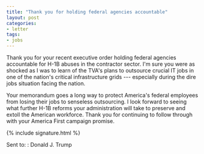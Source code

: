 ```yaml
---
title: "Thank you for holding federal agencies accountable"
layout: post
categories:
- letter
tags:
- jobs
---
```


Thank you for your recent executive order holding federal agencies accountable for H-1B abuses in the contractor sector. I'm sure you were as shocked as I was to learn of the TVA's plans to outsource crucial IT jobs in one of the nation's critical infrastructure grids --- especially during the dire jobs situation facing the nation.

Your memorandum goes a long way to protect America's federal employees from losing their jobs to senseless outsourcing. I look forward to seeing what further H-1B reforms your administration will take to preserve and extoll the American workforce. Thank you for continuing to follow through with your America First campaign promise.

{% include signature.html %}

Sent to:
: Donald J. Trump
